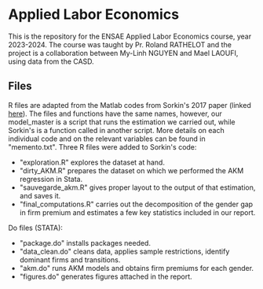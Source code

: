 # Applied Labor Economics

This is the repository for the ENSAE Applied Labor Economics course, year 2023-2024. The course was taught by Pr. Roland RATHELOT and the project is a collaboration between My-Linh NGUYEN and Mael LAOUFI, using data from the CASD.

## Files
R files are adapted from the Matlab codes from Sorkin's 2017 paper (linked [here](https://drive.google.com/file/d/1nbreNXXKAA1cjs70-fWYGMMtZkRiJsSe/view)). The files and functions have the same names, however, our model_master is a script that runs the estimation we carried out, while Sorkin's is a function called in another script. More details on each individual code and on the relevant variables can be found in "memento.txt".
Three R files were added to Sorkin's code:
- "exploration.R" explores the dataset at hand.
- "dirty_AKM.R" prepares the dataset on which we performed the AKM regression in Stata.
- "sauvegarde_akm.R" gives proper layout to the output of that estimation, and saves it.
- "final_computations.R" carries out the decomposition of the gender gap in firm premium and estimates a few key statistics included in our report.

Do files (STATA):
- "package.do" installs packages needed.
- "data_clean.do" cleans data, applies sample restrictions, identify dominant firms and transitions. 
- "akm.do" runs AKM models and obtains firm premiums for each gender.
- "figures.do" generates figures attached in the report. 
